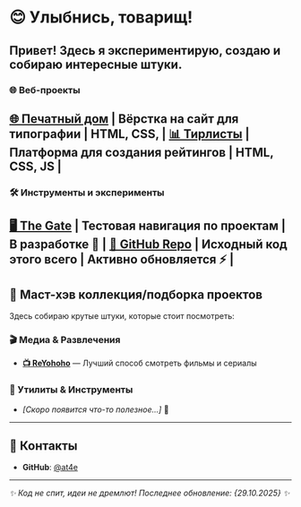 # 😊 Улыбнись, товарищ!

Привет! Здесь я экспериментирую, создаю и собираю интересные штуки.
---
### 🌐 Веб-проекты

**[🌐 Печатный дом](https://at4e.github.io/pechatdom/index.html)** | Вёрстка на сайт для типографии | HTML, CSS, |
**[📊 Тирлисты](https://at4e.github.io/tier-list-editor/anime/index.html/)** | Платформа для создания рейтингов | HTML, CSS, JS |
---
### 🛠️ Инструменты и эксперименты

**[🖥️ The Gate](https://at4e.github.io/start.html)** | Тестовая навигация по проектам | В разработке 🚧 |
**[📁 GitHub Repo](https://github.com/at4e/at4e.github.io)** | Исходный код этого всего | Активно обновляется ⚡ |
---
## 🔮 Маст-хэв коллекция/подборка проектов
Здесь собираю крутые штуки, которые стоит посмотреть:
### 🎬 Медиа & Развлечения
- **[📺 ReYohoho](https://reyohoho.github.io/reyohoho/)** — Лучший способ смотреть фильмы и сериалы

### 🔧 Утилиты & Инструменты  
- *[Скоро появится что-то полезное...]* 🔨
---
## 🤝 Контакты
- **GitHub**: [@at4e](https://github.com/at4e)
---
*✨ Код не спит, идеи не дремлют! Последнее обновление: {29.10.2025} ✨*
